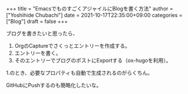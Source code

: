 +++
title = "EmacsでものすごくアジャイルにBlogを書く方法"
author = ["Yoshihide Chubachi"]
date = 2021-10-17T22:35:00+09:00
categories = ["Blog"]
draft = false
+++

ブログを書きたいと思ったら、

1.  OrgのCaptureでさくっとエントリーを作成する。
2.  エントリーを書く。
3.  そのエントリーでブログのポストにExportする（ox-hugoを利用）。

1.のとき、必要なプロパティも自動で生成されるのがらくちん。

GitHubにPushするのも簡略化したいな。